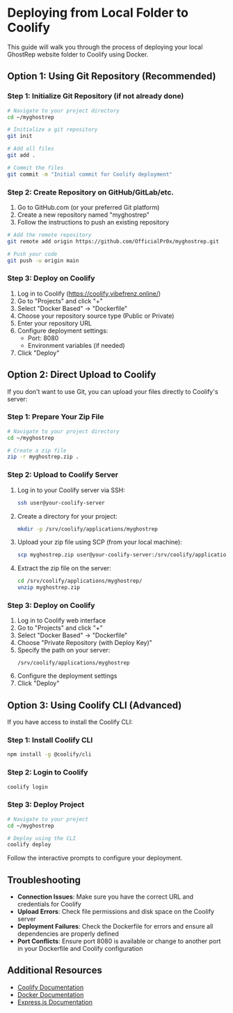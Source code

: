 # Deploying from Local Folder to Coolify

This guide will walk you through the process of deploying your local GhostRep website folder to Coolify using Docker.

## Option 1: Using Git Repository (Recommended)

### Step 1: Initialize Git Repository (if not already done)

```bash
# Navigate to your project directory
cd ~/myghostrep

# Initialize a git repository
git init

# Add all files
git add .

# Commit the files
git commit -m "Initial commit for Coolify deployment"
```

### Step 2: Create Repository on GitHub/GitLab/etc.

1. Go to GitHub.com (or your preferred Git platform)
2. Create a new repository named "myghostrep"
3. Follow the instructions to push an existing repository

```bash
# Add the remote repository
git remote add origin https://github.com/OfficialPr0x/myghostrep.git

# Push your code
git push -u origin main
```

### Step 3: Deploy on Coolify

1. Log in to Coolify (https://coolify.vibefrenz.online/)
2. Go to "Projects" and click "+"
3. Select "Docker Based" → "Dockerfile"
4. Choose your repository source type (Public or Private)
5. Enter your repository URL
6. Configure deployment settings:
   - Port: 8080
   - Environment variables (if needed)
7. Click "Deploy"

## Option 2: Direct Upload to Coolify

If you don't want to use Git, you can upload your files directly to Coolify's server:

### Step 1: Prepare Your Zip File

```bash
# Navigate to your project directory
cd ~/myghostrep

# Create a zip file
zip -r myghostrep.zip .
```

### Step 2: Upload to Coolify Server

1. Log in to your Coolify server via SSH:
   ```bash
   ssh user@your-coolify-server
   ```

2. Create a directory for your project:
   ```bash
   mkdir -p /srv/coolify/applications/myghostrep
   ```

3. Upload your zip file using SCP (from your local machine):
   ```bash
   scp myghostrep.zip user@your-coolify-server:/srv/coolify/applications/myghostrep/
   ```

4. Extract the zip file on the server:
   ```bash
   cd /srv/coolify/applications/myghostrep/
   unzip myghostrep.zip
   ```

### Step 3: Deploy on Coolify

1. Log in to Coolify web interface
2. Go to "Projects" and click "+"
3. Select "Docker Based" → "Dockerfile"
4. Choose "Private Repository (with Deploy Key)"
5. Specify the path on your server:
   ```
   /srv/coolify/applications/myghostrep
   ```
6. Configure the deployment settings
7. Click "Deploy"

## Option 3: Using Coolify CLI (Advanced)

If you have access to install the Coolify CLI:

### Step 1: Install Coolify CLI

```bash
npm install -g @coolify/cli
```

### Step 2: Login to Coolify

```bash
coolify login
```

### Step 3: Deploy Project

```bash
# Navigate to your project
cd ~/myghostrep

# Deploy using the CLI
coolify deploy
```

Follow the interactive prompts to configure your deployment.

## Troubleshooting

- **Connection Issues**: Make sure you have the correct URL and credentials for Coolify
- **Upload Errors**: Check file permissions and disk space on the Coolify server
- **Deployment Failures**: Check the Dockerfile for errors and ensure all dependencies are properly defined
- **Port Conflicts**: Ensure port 8080 is available or change to another port in your Dockerfile and Coolify configuration

## Additional Resources

- [Coolify Documentation](https://coolify.io/docs/)
- [Docker Documentation](https://docs.docker.com/)
- [Express.js Documentation](https://expressjs.com/)

